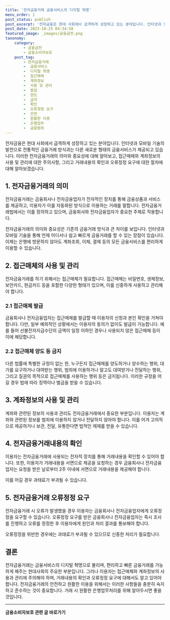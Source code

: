 ```yaml
---
title: '전자금융거래 금융서비스의 디지털 혁명'
menu_order: 1
post_status: publish
post_excerpt: '전자금융은 현대 사회에서 급격하게 성장하고 있는 분야입니다. 인터넷과 모바일 기술의 발전으로 전통적인 금융거래 방식과는 다른 새로운 형태의 금융서비스가 제공되고 있습니다. 이러한 전자금융거래의 의미와 중요성에 대해 알아보고, 접근매체와 계좌정보의 사용 및 관리에 대한 주의사항, 그리고 거래내용의 확인과 오류정정 요구에 대한 절차에 대해 알아보겠습니다.'
post_date: 2023-10-25 04:34:58
featured_image: _images/금융금전.png
taxonomy:
    category:
        - 금융금전
        - 금융소비자보호
    post_tag:
        - 전자금융거래
        -  금융서비스
        -  디지털 혁명
        -  접근매체
        -  계좌정보
        -  사용 및 관리
        -  발급
        -  양도
        -  금지
        -  확인
        -  오류정정 요구
        -  안전
        -  원활한 이용
        -  은행업무
        -  금융범죄
---
```



전자금융은 현대 사회에서 급격하게 성장하고 있는 분야입니다. 인터넷과 모바일 기술의 발전으로 전통적인 금융거래 방식과는 다른 새로운 형태의 금융서비스가 제공되고 있습니다. 이러한 전자금융거래의 의미와 중요성에 대해 알아보고, 접근매체와 계좌정보의 사용 및 관리에 대한 주의사항, 그리고 거래내용의 확인과 오류정정 요구에 대한 절차에 대해 알아보겠습니다.

## 1. 전자금융거래의 의미
전자금융거래는 금융회사나 전자금융업자가 전자적인 장치를 통해 금융상품과 서비스를 제공하고, 이용자가 이를 자동화된 방식으로 이용하는 거래를 말합니다. 전자금융거래법에서는 이를 정의하고 있으며, 금융회사와 전자금융업자가 중요한 주체로 작용합니다.

전자금융거래의 의미와 중요성은 기존의 금융거래 방식과 큰 차이를 보입니다. 인터넷과 모바일 기술을 통해 언제 어디서나 쉽고 빠르게 금융거래를 할 수 있는 장점이 있습니다. 이제는 은행에 방문하지 않아도 계좌조회, 이체, 결제 등의 모든 금융서비스를 편리하게 이용할 수 있습니다.

## 2. 접근매체의 사용 및 관리
전자금융거래를 하기 위해서는 접근매체가 필요합니다. 접근매체는 비밀번호, 생체정보, 보안카드, 현금카드 등을 포함한 다양한 형태가 있으며, 이를 신중하게 사용하고 관리해야 합니다.

### 2.1 접근매체 발급
금융회사나 전자금융업자는 접근매체를 발급할 때 이용자의 신청과 본인 확인을 거쳐야 합니다. 다만, 일부 예외적인 상황에서는 이용자의 동의가 없이도 발급이 가능합니다. 예를 들어 선불전자지급수단의 금액이 일정 이하인 경우나 사용되지 않은 접근매체 등이 이에 해당합니다.

### 2.2 접근매체 양도 등 금지
다른 법률에 특별한 규정이 없는 한, 누구든지 접근매체를 양도하거나 양수하는 행위, 대가를 요구하거나 대여받는 행위, 범죄에 이용하거나 알고도 대여받거나 전달하는 행위, 그리고 질권의 목적으로 접근매체를 사용하는 행위 등은 금지됩니다. 이러한 규정을 어길 경우 법에 따라 징역이나 벌금을 받을 수 있습니다.

## 3. 계좌정보의 사용 및 관리
계좌와 관련된 정보의 사용과 관리도 전자금융거래에서 중요한 부분입니다. 이용자는 계좌와 관련된 정보를 범죄에 이용하지 않거나 전달하지 않아야 합니다. 이를 어겨 고의적으로 제공하거나 보관, 전달, 유통한다면 법적인 제재를 받을 수 있습니다.

## 4. 전자금융거래내용의 확인
이용자는 전자금융거래에 사용되는 전자적 장치를 통해 거래내용을 확인할 수 있어야 합니다. 또한, 이용자가 거래내용을 서면으로 제공을 요청하는 경우 금융회사나 전자금융업자는 요청을 받은 날로부터 2주 이내에 서면으로 거래내용을 제공해야 합니다.

이를 어길 경우 과태료가 부과될 수 있습니다.

## 5. 전자금융거래 오류정정 요구
전자금융거래 시 오류가 발생했을 경우 이용자는 금융회사나 전자금융업자에게 오류정정을 요구할 수 있습니다. 오류정정 요구를 받은 금융회사나 전자금융업자는 즉시 조사를 진행하고 오류를 정정한 후 이용자에게 원인과 처리 결과를 통보해야 합니다.

오류정정을 위반한 경우에는 과태료가 부과될 수 있으므로 신중한 처리가 필요합니다.

## 결론

전자금융거래는 금융서비스의 디지털 혁명으로 불리며, 편리하고 빠른 금융거래를 가능하게 해주는 현대사회의 주요한 부분입니다. 그러나 이용자는 접근매체와 계좌정보의 사용과 관리에 주의해야 하며, 거래내용의 확인과 오류정정 요구에 대해서도 알고 있어야 합니다. 전자금융거래의 안전하고 원활한 이용을 위해서는 이러한 사항들을 충분히 숙지하고 준수하는 것이 중요합니다. 거래 시 원활한 은행업무처리를 위해 알아두시면 좋을 것입니다.
<!-- wp:separator -->
<hr class="wp-block-separator has-alpha-channel-opacity"/>
<!-- /wp:separator -->

<!-- wp:group {"backgroundColor":"base","layout":{"type":"constrained"}} -->
<div class="wp-block-group has-base-background-color has-background"><!-- wp:paragraph {"align":"center","fontSize":"medium"} -->
<p class="has-text-align-center has-large-font-size"><strong>금융소비자보호 관련 글 바로가기</strong></p>
<!-- /wp:paragraph -->


<!-- wp:latest-posts
{"categories":[{"id":12706,"count":19,"description":"","link":"https://uknowlaw.com/category/%ea%b8%88%ec%9c%b5%ec%86%8c%eb%b9%84%ec%9e%90%eb%b3%b4%ed%98%b8/","name":"금융소비자보호","slug":"금융소비자보호","taxonomy":"category","parent":0,"meta":[],"_links":{"self":[{"href":"https://uknowlaw.com/wp-json/wp/v2/categories/12706"}],"collection":[{"href":"https://uknowlaw.com/wp-json/wp/v2/categories"}],"about":[{"href":"https://uknowlaw.com/wp-json/wp/v2/taxonomies/category"}],"wp:post_type":[{"href":"https://uknowlaw.com/wp-json/wp/v2/posts?categories=12706"}],"curies":[{"name":"wp","href":"https://api.w.org/{rel}","templated":true}]}}],"postsToShow":100,"excerptLength":28,"postLayout":"grid","columns":2,"featuredImageAlign":"left","featuredImageSizeSlug":"large","fontSize":"medium"} /--></div>
<!-- /wp:group -->